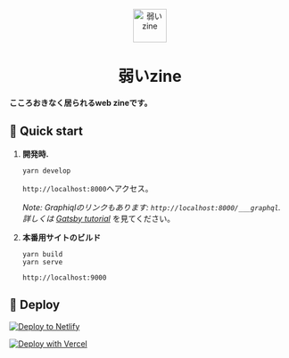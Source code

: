 <p align="center">
  <a href="https://yowai.band">
    <img alt="弱いzine" src="https://yowai.band/yowai-logo.png" width="60" />
  </a>
</p>
<h1 align="center">
  弱いzine
</h1>

**こころおきなく居られるweb zineです。**

## 🚀 Quick start

1.  **開発時.**

    ```shell
    yarn develop
    ```

    `http://localhost:8000`へアクセス。

    _Note: Graphiqlのリンクもあります: _`http://localhost:8000/___graphql`_. 詳しくは [Gatsby tutorial](https://www.gatsbyjs.com/tutorial/part-five/#introducing-graphiql)_ を見てください。

2.  **本番用サイトのビルド**

    ```shell
    yarn build
    yarn serve
    ```

    `http://localhost:9000`

## 💫 Deploy

[![Deploy to Netlify](https://www.netlify.com/img/deploy/button.svg)](https://app.netlify.com/start/deploy?repository=https://github.com/gatsbyjs/gatsby-starter-blog)

[![Deploy with Vercel](https://vercel.com/button)](https://vercel.com/import/project?template=https://github.com/gatsbyjs/gatsby-starter-blog)
